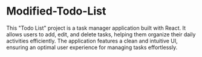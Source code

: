# Modified-Todo-List
This "Todo List" project is a task manager application built with React. It allows users to add, edit, and delete tasks, helping them organize their daily activities efficiently. The application features a clean and intuitive UI, ensuring an optimal user experience for managing tasks effortlessly.
